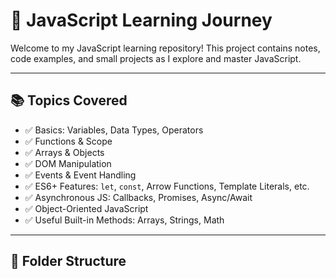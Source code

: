 # 🚀 JavaScript Learning Journey

Welcome to my JavaScript learning repository! This project contains notes, code examples, and small projects as I explore and master JavaScript.

---

## 📚 Topics Covered

- ✅ Basics: Variables, Data Types, Operators
- ✅ Functions & Scope
- ✅ Arrays & Objects
- ✅ DOM Manipulation
- ✅ Events & Event Handling
- ✅ ES6+ Features: `let`, `const`, Arrow Functions, Template Literals, etc.
- ✅ Asynchronous JS: Callbacks, Promises, Async/Await
- ✅ Object-Oriented JavaScript
- ✅ Useful Built-in Methods: Arrays, Strings, Math

---

## 📁 Folder Structure